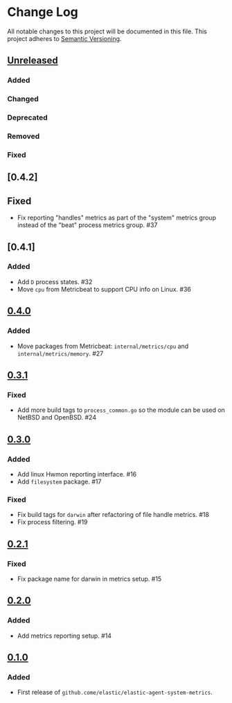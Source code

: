 # Change Log
All notable changes to this project will be documented in this file.
This project adheres to [Semantic Versioning](http://semver.org/).

## [Unreleased]

### Added

### Changed

### Deprecated

### Removed

### Fixed

## [0.4.2]

## Fixed

- Fix reporting "handles" metrics as part of the "system" metrics group instead of the "beat" process metrics group. #37

## [0.4.1]

### Added

- Add `D` process states. #32
- Move `cpu` from Metricbeat to support CPU info on Linux. #36

## [0.4.0]

### Added

- Move packages from Metricbeat: `internal/metrics/cpu` and `internal/metrics/memory`. #27

## [0.3.1]

### Fixed

- Add more build tags to `process_common.go` so the module can be used on NetBSD and OpenBSD. #24

## [0.3.0]

### Added

- Add linux Hwmon reporting interface. #16
- Add `filesystem` package. #17

### Fixed

- Fix build tags for `darwin` after refactoring of file handle metrics. #18
- Fix process filtering. #19

## [0.2.1]

### Fixed

- Fix package name for darwin in metrics setup. #15

## [0.2.0]

### Added

- Add metrics reporting setup. #14

## [0.1.0]

### Added

- First release of `github.come/elastic/elastic-agent-system-metrics`.

[Unreleased]: https://github.com/elastic/elastic-agent-system-metrics/compare/v0.4.0...HEAD
[0.4.0]: https://github.com/elastic/elastic-agent-system-metrics/compare/v0.3.1...v0.4.0
[0.3.1]: https://github.com/elastic/elastic-agent-system-metrics/compare/v0.3.0...v0.3.1
[0.3.0]: https://github.com/elastic/elastic-agent-system-metrics/compare/v0.2.1...v0.3.0
[0.2.1]: https://github.com/elastic/elastic-agent-system-metrics/compare/v0.2.0...v0.2.1
[0.2.0]: https://github.com/elastic/elastic-agent-system-metrics/compare/v0.1.0...v0.2.0
[0.1.0]: https://github.com/elastic/elastic-agent-system-metrics/compare/v0.0.0...v0.1.0
